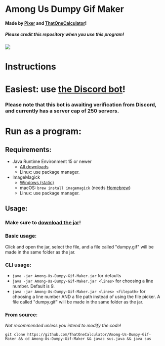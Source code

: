 # Among Us Dumpy Gif Maker
#### Made by [Pixer](https://twitter.com/pixer415) and [ThatOneCalculator](https://twitter.com/that1calculator)!
##### Please credit this repository when you use this program!

![](https://cdn.discordapp.com/attachments/810799100940255260/847265488005758996/ezgif-5-d8fc3263de91.gif)
# Instructions

# Easiest: use [the Discord bot](https://discord.com/api/oauth2/authorize?client_id=847164104161361921&permissions=117760&scope=bot)!
### Please note that this bot is awaiting verification from Discord, and currently has a server cap of 250 servers.

# Run as a program:
## Requirements:
- Java Runtime Environment 15 or newer
    - [All downloads](https://www.oracle.com/java/technologies/javase-jdk16-downloads.html)
    - Linux: use package manager.
- ImageMagick
    - [Windows (static)](https://download.imagemagick.org/ImageMagick/download/binaries/ImageMagick-7.0.11-13-Q16-x64-static.exe)
    - macOS: `brew install imagemagick` (needs [Homebrew](https://brew.sh/))
    - Linux: use package manager.

## Usage:
### Make sure to [download the jar](https://github.com/ThatOneCalculator/Among-Us-Dumpy-Gif-Maker/releases/download/v1.1/Among-Us-Dumpy-Gif-Maker.jar)!

### Basic usage:
Click and open the jar, select the file, and a file called "dumpy.gif" will be made in the same folder as the jar.

### CLI usage:
- `java -jar Among-Us-Dumpy-Gif-Maker.jar` for defaults
- `java -jar Among-Us-Dumpy-Gif-Maker.jar <lines>` for choosing a line number. Default is 9.
- `java -jar Among-Us-Dumpy-Gif-Maker.jar <lines> <filepath>` for choosing a line number AND a file path instead of using the file picker.
A file called "dumpy.gif" will be made in the same folder as the jar.

### From source:
*Not recommended unless you intend to modify the code!*
```
git clone https://github.com/ThatOneCalculator/Among-Us-Dumpy-Gif-Maker && cd Among-Us-Dumpy-Gif-Maker && javac sus.java && java sus
```
